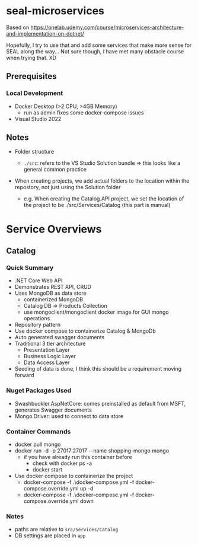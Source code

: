 # seal-microservices
Based on https://onelab.udemy.com/course/microservices-architecture-and-implementation-on-dotnet/

Hopefully, I try to use that and add some services that make more sense for SEAL along the way...
Not sure though, I have met many obstacle course when trying that. XD

## Prerequisites

### Local Development
- Docker Desktop (>2 CPU, >4GB Memory)
  - run as admin fixes some docker-compose issues
- Visual Studio 2022

## Notes

- Folder structure
  - ```./src```: refers to the VS Studio Solution bundle => this looks like a general common practice

- When creating projects, we add actual folders to the location within the repostory, not just using the Solution folder
  - e.g. When creating the Catalog.API project, we set the location of the project to be ./src/Services/Catalog (this part is manual)

# Service Overviews

## Catalog

### Quick Summary
- .NET Core Web API
- Demonstrates REST API, CRUD
- Uses MongoDB as data store
  - containerized MongoDB
  - Catalog DB => Products Collection
  - use mongoclient/mongoclient docker image for GUI mongo operations
- Repository pattern
- Use docker compose to containerize Catalog & MongoDb
- Auto generated swagger documents
- Traditional 3 tier architecture
  - Presentation Layer
  - Business Logic Layer
  - Data Access Layer
- Seeding of data is done, I think this should be a requirement moving forward


### Nuget Packages Used

- Swashbuckler.AspNetCore: comes preinstalled as default from MSFT, generates Swagger documents
- Mongo.Driver: used to connect to data store

### Container Commands

- docker pull mongo
- docker run -d -p 27017:27017 --name shopping-mongo mongo
  - if you have already run this container before
    - check with docker ps -a
    - docker start
- Use docker compose to containerize the project
  - docker-compose -f .\docker-compose.yml -f docker-compose.override.yml up -d
  - docker-compose -f .\docker-compose.yml -f docker-compose.override.yml down

### Notes

- paths are relative to ```src/Services/Catalog```
- DB settings are placed in ```app```